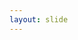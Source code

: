```yaml
---
layout: slide
---
```

<section data-markdown><script type="text/template">

# wolfcrypt-py
### embalando segredos com Python

[Renato César Lira Borges](https://github.com/rencesar)

29 de Novembro de 2018
</script></section>